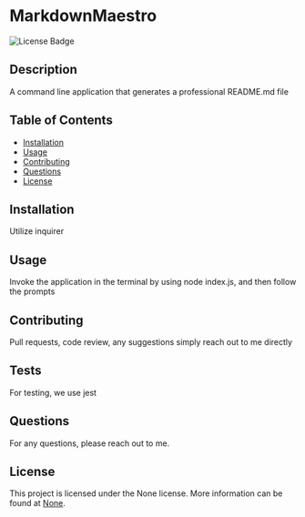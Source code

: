 # MarkdownMaestro

![License Badge](https://img.shields.io/badge/license-None-blue.svg)

## Description
A command line application that generates a professional README.md file

## Table of Contents 
- [Installation](#installation)
- [Usage](#usage)
- [Contributing](#contributing)
- [Questions](#questions)
- [License](#license)

## Installation
Utilize inquirer

## Usage
Invoke the application in the terminal by using node index.js, and then follow the prompts

## Contributing
Pull requests, code review, any suggestions simply reach out to me directly

## Tests
For testing, we use jest 

## Questions
For any questions, please reach out to me.

## License
This project is licensed under the None license. More information can be found at [None](https://opensource.org/licenses/None).
